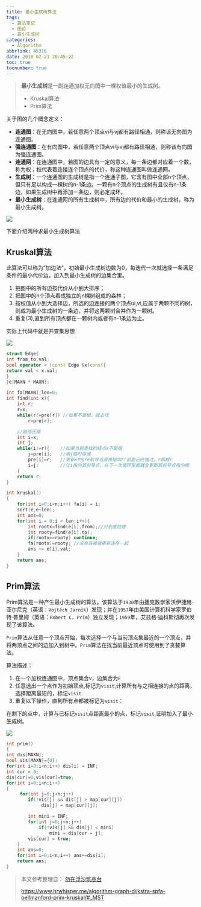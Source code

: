 ```yaml
---
title: 最小生成树算法
tags:
  - 算法笔记
  - 图论
  - 最小生成树
categories: 
  - Algorithm
abbrlink: 45316
date: 2018-02-21 20:45:22
toc: true
tocnumber: true
---
```


> **最小生成树**是一副连通加权无向图中一棵权值最小的生成树。
>
> * Kruskal算法
> * Prim算法

<!--more-->



关于图的几个概念定义：

- **连通图**：在无向图中，若任意两个顶点vi与vj都有路径相通，则称该无向图为连通图。
- **强连通图**：在有向图中，若任意两个顶点vi与vj都有路径相通，则称该有向图为强连通图。
- **连通网**：在连通图中，若图的边具有一定的意义，每一条边都对应着一个数，称为权；权代表着连接连个顶点的代价，称这种连通图叫做连通网。
- **生成树**：一个连通图的生成树是指一个连通子图，它含有图中全部n个顶点，但只有足以构成一棵树的n-1条边。一颗有n个顶点的生成树有且仅有n-1条边，如果生成树中再添加一条边，则必定成环。
- **最小生成树**：在连通网的所有生成树中，所有边的代价和最小的生成树，称为最小生成树。

 ![](https://photo.hushhw.cn/images/Snipaste_2019-01-12_20-38-29.png)

下面介绍两种求最小生成树算法



## Kruskal算法

此算法可以称为“加边法”，初始最小生成树边数为0，每迭代一次就选择一条满足条件的最小代价边，加入到最小生成树的边集合里。 

1. 把图中的所有边按代价从小到大排序； 
2. 把图中的n个顶点看成独立的n棵树组成的森林； 
3. 按权值从小到大选择边，所选的边连接的两个顶点ui,vi,应属于两颗不同的树，则成为最小生成树的一条边，并将这两颗树合并作为一颗树。 
4. 重复(3),直到所有顶点都在一颗树内或者有n-1条边为止。

实际上代码中就是并查集思想

![](https://photo.hushhw.cn/images/Snipaste_2019-01-12_20-38-52.png)

```c++
struct Edge{
int from,to,val;
bool operator < (const Edge &x)const{
return val < x.val;
}
}e[MAXN * MAXN];

int fa[MAXN],len=0;
int find(int x){
	int r;
	r=x;
	while(r!=pre[r]) //如果不是根，就去找
		r=pre[r];

	//路径压缩
	int i=x;
	int j;
	while(i!=r){	//如果当前查找的结点x不是根
		j=pre[i];	//用j临时存储
		pre[i]=r;	//更新x的pre前导点直接指向r(前面已经搜过，r即根)
		i=j;		//让i指向其前导点，在下一次循环里面就会更新其前导点指向根
	}
	return r; 
}

int kruskal()
{
    for(int i=0;i<n;i++) fa[i] = i;
    sort(e,e+len);
    int ans=0;
    for(int i = 0;i < len;i++){
        int rootx=find(e[i].from);//分别查找根
        int rooty=find(e[i].to);
        if(rootx==rooty) continue;
        fa[rootx]=rooty; //没有连接就更新连在一起
        ans += e[i].val;    
    }
    return ans;
}
```



## Prim算法

Prim算法是一种产生最小生成树的算法。该算法于`1930`年由捷克数学家沃伊捷赫·亚尔尼克（英语：`Vojtěch Jarník`）发现；并在`1957`年由美国计算机科学家罗伯特·普里姆（英语：`Robert C. Prim`）独立发现；`1959`年，艾兹格·迪科斯彻再次发现了该算法。

`Prim`算法从任意一个顶点开始，每次选择一个与当前顶点集最近的一个顶点，并将两顶点之间的边加入到树中。`Prim`算法在找当前最近顶点时使用到了贪婪算法。

算法描述：

1. 在一个加权连通图中，顶点集合`V`，边集合为`E`
2. 任意选出一个点作为初始顶点,标记为`visit`,计算所有与之相连接的点的距离，选择距离最短的，标记`visit`.
3. 重复以下操作，直到所有点都被标记为`visit`：

在剩下的点中，计算与已标记`visit`点距离最小的点，标记`visit`,证明加入了最小生成树。

![](https://photo.hushhw.cn/images/Snipaste_2019-01-12_20-39-16.png)

```c++
int prim()
{
int dis[MAXN];
bool vis[MAXN]={0};
for(int i=0;i<n;i++) dis[i] = INF;
int cur = 0;
dis[cur]=0;vis[cur]=true;
for(int i=0;i<n;i++)
{
     for(int j=0;j<n;j++)
        if(!vis[j] && dis[j] > map[cur][j])
             dis[j] = map[cur][j];

        int mini = INF;
        for(int j=0;j<n;j++)
            if(!vis[j] && dis[j] < mini)
                mini = dis[cur = j];
        vis[cur] = true;
    }
    int ans=0;
    for(int i=0;i<n;i++) ans+=dis[i];
    return ans;
}
```



> 本文参考整理自：
> [勿在浮沙筑高台](http://blog.csdn.net/luoshixian099/article/details/51908175)
>
> https://www.hrwhisper.me/algorithm-graph-dijkstra-spfa-bellmanford-prim-kruskal/#_MST